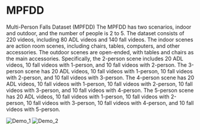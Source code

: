 # MPFDD
Multi-Person Falls Dataset (MPFDD) 
The MPFDD has two scenarios, indoor and outdoor, and the number of people is 2 to 5. The dataset consists of 220 videos, including 80 ADL videos and 140 fall videos. The indoor scenes are action room scenes, including chairs, tables, computers, and other accessories. The outdoor scenes are open-ended, with tables and chairs as the main accessories. Specifically, the 2-person scene includes 20 ADL videos, 10 fall videos with 1-person, and 10 fall videos with 2-person. The 3-person scene has 20 ADL videos, 10 fall videos with 1-person, 10 fall videos with 2-person, and 10 fall videos with 3-person. The 4-person scene has 20 ADL videos, 10 fall videos with 1-person, 10 fall videos with 2-person, 10 fall videos with 3-person, and 10 fall videos with 4-person. The 5-person scene has 20 ADL videos, 10 fall videos with 1-person, 10 fall videos with 2-person, 10 fall videos with 3-person, 10 fall videos with 4-person, and 10 fall videos with 5-person.

![Demo_1](https://github.com/Hnnuliulei123456/MPFDD/blob/main/demo1.gif)
![Demo_2](https://github.com/Hnnuliulei123456/MPFDD/blob/main/demo2.gif)
